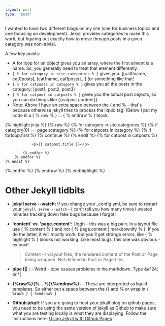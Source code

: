 ```yaml
---
layout: post
type: "post"
---
```


I wanted to have two different blogs on my site (one for business topics and one focusing on development). Jekyll provides categories to make this work, but figuring out exactly how to move through posts in a given category was non-trivial.

A few key points:

* A for loop for an object gives you an array, where the first elment is a name. So, you generally need to treat that element differently.
* `{ % for category in site.categories % }` gives you: [[cat0name, cat0posts], [cat1name, cat1posts]...] (or something like that!
* `{ % for catposts in category % }` gives you all the posts in the category: [post1, post2, post3]
* `{ % for catpost in catposts % }` gives you the actual post objects, so you can do things like {{catpost.content}}
* Note: Above I have an extra space between the { and % - that's because otherwise jekyll tries to process the liquid tag!  (Below I put my code in a { % raw % } ... { % endraw % } block.




{% highlight jinja %}
{% raw %}
{% for category in site.categories %}
    {% if category[0] == page.rcategory %}
        {% for catposts in category %}
            {% if forloop.first %}
                {% continue %}
            {% endif %}
            {% for catpost in catposts %}

                <p>{{ catpost.title }}</p>

            {% endfor %}
        {% endfor %}
    {% endif %}
{% endfor %}
{% endraw %}
{% endhighlight %}



# Other Jekyll tidbits
* **jekyll serve --watch:**
If you change your _config.yml, be sure to restart your `jekyll serve --watch` - I can't tell you how many times I wasted minutes tracking down fake bugs because I forgot!
* **'content' vs. 'page.content':** Uggh - this was a big pain. In a layout file use { % content % } and not { % page.content &#124; markdownify % }.  If you do the latter, it will *mostly* work, but you'll get strange errors, like { % highlight % } blocks not working. Like most bugs, this one was obvious - ex post!

    > Content - In layout files, the rendered content of the Post or Page being wrapped. Not defined in Post or Page files.
* **pipe (&#124;) :** - Weird - pipe causes problems in the markdown. Type &amp;#124;  or \\\|
* **{%raw%}{% .. %}{%endraw%}:** - These are interpreted as liquid templates. So either put a space between the {} and % or wrap in `{ %raw% } { %endraw% }`
* **Github jekyll**: If you are going to host your jekyll blog on github pages, you need to be using the same version of jekyll as Github to make sure what you are testing locally is what they are displaying.  Follow the instructions here: [Using Jekyll with Github Pages](https://help.github.com/articles/using-jekyll-with-pages)

